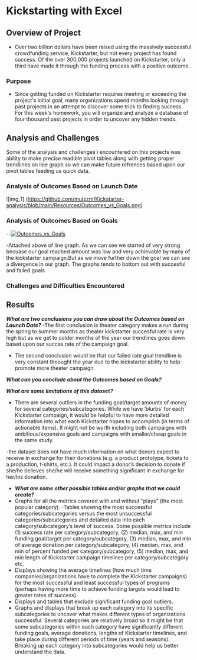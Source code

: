 # Kickstarting with Excel

## Overview of Project

  - Over two billion dollars have been raised using the massively successful crowdfunding service, Kickstarter, but not every project has found success. Of the over         300,000 projects launched on Kickstarter, only a third have made it through the funding process with a positive outcome.


### Purpose

- Since getting funded on Kickstarter requires meeting or exceeding the project's initial goal, many organizations spend months looking through past projects in an attempt to discover some trick to finding success. For this week's homework, you will organize and analyze a database of four thousand past projects in order to uncover any hidden trends.



## Analysis and Challenges
  Some of the analysis and challenges i encountered on this projects was ability to make precise readible pivot tables along with getting proper trendlines on line graph so we can make future refrences based upon our pivot tables feeding us quick data.

### Analysis of Outcomes Based on Launch Date
 ![img_1] (https://github.com/muizzm/Kickstarter-analysis/blob/main/Resources/Outcomes_vs_Goals.png)



### Analysis of Outcomes Based on Goals

  --[![Outcomes_vs_Goals](path/to/Outcomes_vs_Goals.png)](https://github.com/muizzm/Kickstarter-analysis/blob/main/Resources/Outcomes_vs_Goals.png)
  
   -Attached above of line graph. As we can see we started of very strong becuase our goal reached amount was low and very achievable by many of the kickstarter           campaign.But as we move further down the goal we can see a divergence in our graph. The graphs tends to bottom out with succesful and failed goals

### Challenges and Difficulties Encountered

## Results

***What are two conclusions you can draw about the Outcomes based on Launch Date?*** 
 -The first conclusion is theater category makes a run during the spring to summer months as theater kickstarter succesful rate is very high but as we get to colder months of the year our trendlines goes down based upon our succes rate of the campaign goal.
 - The second conclusion would be that our failed rate goal trendline is very constant theought the year due to the kickstarter ability to help promote more theater campaign.

***What can you conclude about the Outcomes based on Goals?*** 

***What are some limitations of this dataset?*** 
- There are several outliers in the funding goal/target amounts of money for several categories/subcategories. While we have ‘blurbs’ for each Kickstarter campaign, it would be helpful to have more detailed information into what each Kickstarter hopes to accomplish (in terms of actionable items). It might not be worth including both campaigns with ambitious/expensive goals and campaigns with smaller/cheap goals in the same study.

-the dataset does not have much information on what donors expect to receive in exchange for their donations (e.g. a product prototype, tickets to a production, t-shirts, etc.). It could impact a donor’s decision to donate if she/he believes she/he will receive something significant in exchange for her/his donation.

- ***What are some other possible tables and/or graphs that we could create?*** 
 - Graphs for all the metrics covered with and without “plays” (the most popular category).
 -Tables showing the most successful categories/subcategories versus the most unsuccessful categories/subcategories and detailed data into each category/subcategory’s level of success. Some possible metrics include (1) success rate per category/subcategory, (2) median, max, and min funding goal/target per category/subcategory, (3) median, max, and min of average donation per category/subcategory, (4) median, max, and min of percent funded per category/subcategory, (5) median, max, and min length of Kickstarter campaign timelines per category/subcategory etc.
-	Displays showing the average timelines (how much time companies/organizations have to complete the Kickstarter campaigns) for the most successful and least successful types of programs (perhaps having more time to achieve funding targets would lead to greater rates of success).
-	Displays and tables that exclude significant funding goal outliers.
-	Graphs and displays that break up each category into its specific subcategories to uncover what makes different types of organizations successful. Several categories are relatively broad so it might be that some subcategories within each category have significantly different funding goals, average donations, lengths of Kickstarter timelines, and take place during different periods of time (years and seasons). Breaking up each category into subcategories would help us better understand the data.
